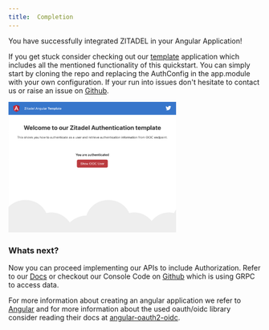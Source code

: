 ```yaml
---
title:  Completion
---
```


You have successfully integrated ZITADEL in your Angular Application! 

If you get stuck consider checking out our [template](https://github.com/caos/zitadel-angular-template) application which includes all the mentioned functionality of this quickstart. You can simply start by cloning the repo and replacing the AuthConfig in the app.module with your own configuration. If your run into issues don't hesitate to contact us or raise an issue on [Github](https://github.com/caos/zitadel).

<img src="img/angular/app-screen.png" height="260px" alt="create app in console"/>

### Whats next?

Now you can proceed implementing our APIs to include Authorization. Refer to our [Docs](apis#Authentication_API) or checkout our Console Code on [Github](https://github.com/caos/zitadel) which is using GRPC to access data.

For more information about creating an angular application we refer to [Angular](https://angular.io/start) and for more information about the used oauth/oidc library consider reading their docs at [angular-oauth2-oidc](https://github.com/manfredsteyer/angular-oauth2-oidc).